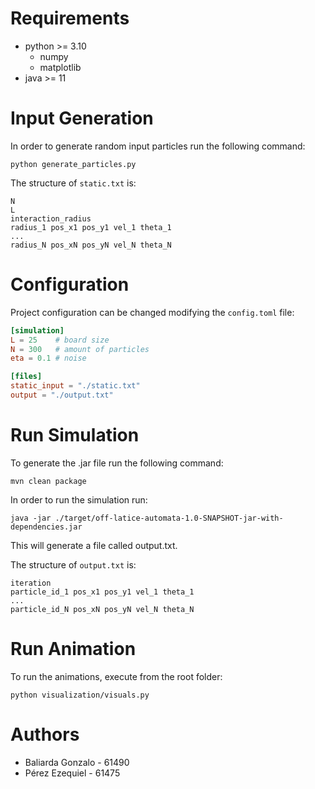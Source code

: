 # Requirements

- python >= 3.10
  - numpy
  - matplotlib
- java >= 11

# Input Generation

In order to generate random input particles run the following command:

```shell
python generate_particles.py
```

The structure of `static.txt` is:

```
N
L
interaction_radius
radius_1 pos_x1 pos_y1 vel_1 theta_1
...
radius_N pos_xN pos_yN vel_N theta_N
```

# Configuration

Project configuration can be changed modifying the `config.toml` file:

```toml
[simulation]
L = 25    # board size
N = 300   # amount of particles
eta = 0.1 # noise

[files]
static_input = "./static.txt"
output = "./output.txt"
```

# Run Simulation

To generate the .jar file run the following command:

```shell  
mvn clean package
```

In order to run the simulation run:

```shell
java -jar ./target/off-latice-automata-1.0-SNAPSHOT-jar-with-dependencies.jar
```

This will generate a file called output.txt.

The structure of `output.txt` is:

```
iteration
particle_id_1 pos_x1 pos_y1 vel_1 theta_1
...
particle_id_N pos_xN pos_yN vel_N theta_N
```

# Run Animation

To run the animations, execute from the root folder:

```shell
python visualization/visuals.py
```

# Authors

- Baliarda Gonzalo - 61490
- Pérez Ezequiel - 61475
